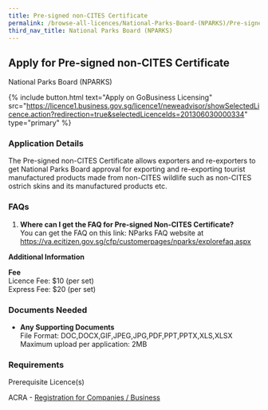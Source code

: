 ```yaml
---
title: Pre-signed non-CITES Certificate
permalink: /browse-all-licences/National-Parks-Board-(NPARKS)/Pre-signed-non-CITES-Certificate
third_nav_title: National Parks Board (NPARKS)
---
```


## Apply for Pre-signed non-CITES Certificate

National Parks Board (NPARKS)

{% include button.html text="Apply on GoBusiness Licensing" src="https://licence1.business.gov.sg/licence1/neweadvisor/showSelectedLicence.action?redirection=true&selectedLicenceIds=201306030000334" type="primary" %}

<H3>Application Details</H3>

<p>The Pre-signed non-CITES Certificate allows exporters and re-exporters to get National Parks Board approval for exporting and re-exporting tourist manufactured products made from non-CITES wildlife such as non-CITES ostrich skins and its manufactured products etc.</p>
 <h3>FAQs</h3>
 <ol>
 <li><strong>Where can I get the FAQ for Pre-signed Non-CITES Certificate?</strong><br />You can get the FAQ on this link: NParks FAQ website at <a href="https://va.ecitizen.gov.sg/cfp/customerpages/nparks/explorefaq.aspx" target="_blank" rel="noopener">https://va.ecitizen.gov.sg/cfp/customerpages/nparks/explorefaq.aspx</a></li>
 </ol>

<strong>Additional Information</strong>

<p><strong>Fee<br /></strong>Licence Fee: $10 (per set)<br />Express Fee: $20 (per set)</p>

<H3>Documents Needed</H3>

<ul>
 <li><strong>Any Supporting Documents</strong><br />File Format: DOC,DOCX,GIF,JPEG,JPG,PDF,PPT,PPTX,XLS,XLSX<br />Maximum upload per application: 2MB</li>
 </ul>

<H3>Requirements</H3>

<p>Prerequisite Licence(s)</p>
 <p>ACRA - <a href="https://www.acra.gov.sg/Home/" target="_blank" rel="noopener">Registration for Companies / Business</a></p>

